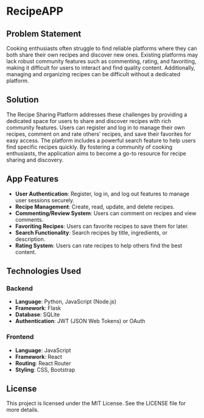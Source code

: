 # RecipeAPP

## Problem Statement

Cooking enthusiasts often struggle to find reliable platforms where they can both share their own recipes and discover new ones. Existing platforms may lack robust community features such as commenting, rating, and favoriting, making it difficult for users to interact and find quality content. Additionally, managing and organizing recipes can be difficult without a dedicated platform.

## Solution

The Recipe Sharing Platform addresses these challenges by providing a dedicated space for users to share and discover recipes with rich community features. Users can register and log in to manage their own recipes, comment on and rate others' recipes, and save their favorites for easy access. The platform includes a powerful search feature to help users find specific recipes quickly. By fostering a community of cooking enthusiasts, the application aims to become a go-to resource for recipe sharing and discovery.

## App Features

- **User Authentication**: Register, log in, and log out features to manage user sessions securely.
- **Recipe Management**: Create, read, update, and delete recipes.
- **Commenting/Review System**: Users can comment on recipes and view comments.
- **Favoriting Recipes**: Users can favorite recipes to save them for later.
- **Search Functionality**: Search recipes by title, ingredients, or description.
- **Rating System**: Users can rate recipes to help others find the best content.

## Technologies Used

### Backend

- **Language**: Python, JavaScript (Node.js)
- **Framework**: Flask
- **Database**: SQLite
- **Authentication**: JWT (JSON Web Tokens) or OAuth

### Frontend

- **Language**: JavaScript
- **Framework**: React
- **Routing**: React Router
- **Styling**: CSS, Bootstrap

## License

This project is licensed under the MIT License. See the LICENSE file for more details.
